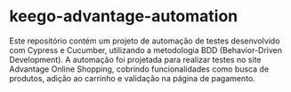 # keego-advantage-automation
Este repositório contém um projeto de automação de testes desenvolvido com Cypress e Cucumber, utilizando a metodologia BDD (Behavior-Driven Development). A automação foi projetada para realizar testes no site Advantage Online Shopping, cobrindo funcionalidades como busca de produtos, adição ao carrinho e validação na página de pagamento.
